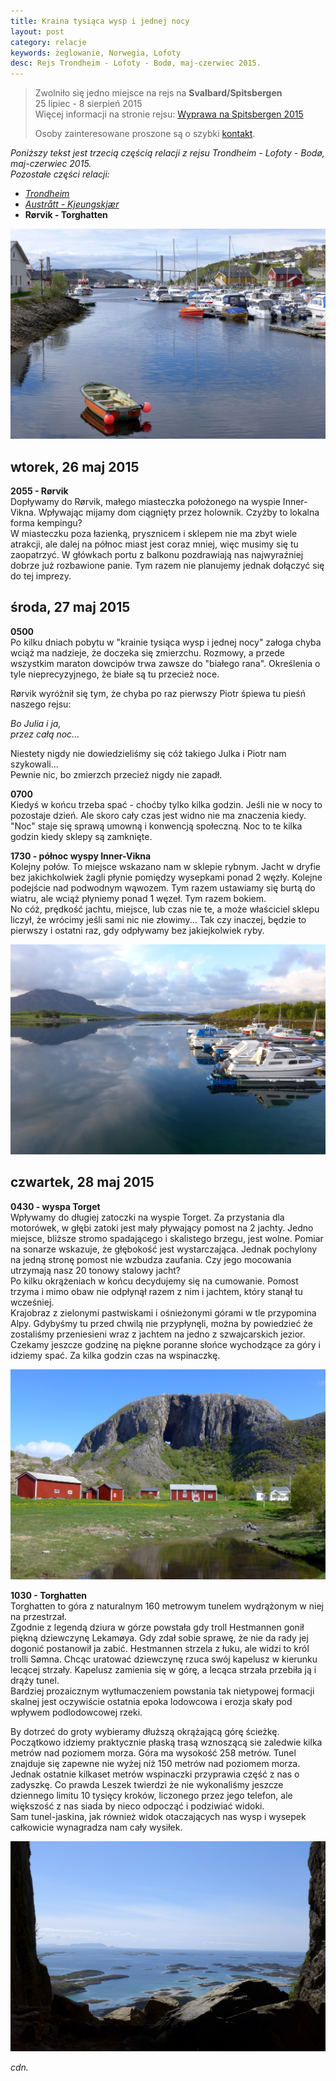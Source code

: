 ```yaml
---
title: Kraina tysiąca wysp i jednej nocy
layout: post
category: relacje
keywords: żeglowanie, Norwegia, Lofoty
desc: Rejs Trondheim - Lofoty - Bodø, maj-czerwiec 2015.
---
```


>  
> Zwolniło się jedno miejsce na rejs na **Svalbard/Spitsbergen**  
> 25 lipiec - 8 sierpień 2015   
> Więcej informacji na stronie rejsu: [Wyprawa na Spitsbergen 2015](/wyprawa-polonijna-na-spitsbergen-2015)  
>   
> Osoby zainteresowane proszone są o szybki [kontakt](/rejsy/rezerwacja.html).  
>  

*Poniższy tekst jest trzecią częścią relacji z rejsu Trondheim - Lofoty - Bodø, maj-czerwiec 2015.*  
*Pozostałe części relacji:*

* *[Trondheim](/kraina-1000-wysp-i-1-nocy/)*
* *[Austrått - Kjeungskjær](/kraina-1000-wysp-i-1-nocy-cz2/)*
* **Rørvik - Torghatten**

![Rørvik](/img/2015/norwegia/rorvik.jpg)

## wtorek, 26 maj 2015
**2055 - Rørvik**   
Dopływamy do Rørvik, małego miasteczka położonego na wyspie Inner-Vikna. Wpływając mijamy dom ciągnięty przez holownik. Czyżby to lokalna forma kempingu?  
W miasteczku poza łazienką, prysznicem i sklepem nie ma zbyt wiele atrakcji, ale dalej na północ miast jest coraz mniej, więc musimy się tu zaopatrzyć. 
W główkach portu z balkonu pozdrawiają nas najwyraźniej dobrze już rozbawione panie. Tym razem nie planujemy jednak dołączyć się do tej imprezy.  

## środa, 27 maj 2015  
**0500**  
Po kilku dniach pobytu w "krainie tysiąca wysp i jednej nocy" załoga chyba wciąż ma nadzieje, że doczeka się zmierzchu. Rozmowy, a przede wszystkim maraton 
dowcipów trwa zawsze do "białego rana". Określenia o tyle nieprecyzyjnego, że białe są tu przecież noce.  

Rørvik wyróżnił się tym, że chyba po raz pierwszy Piotr śpiewa tu pieśń naszego rejsu:  

*Bo Julia i ja,*  
*przez całą noc...*  

Niestety nigdy nie dowiedzieliśmy się cóż takiego Julka i Piotr nam szykowali...  
Pewnie nic, bo zmierzch przecież nigdy nie zapadł.   

**0700**  
Kiedyś w końcu trzeba spać - choćby tylko kilka godzin. Jeśli nie w nocy to pozostaje dzień. Ale skoro cały czas jest widno nie ma znaczenia kiedy. "Noc" staje się
sprawą umowną i konwencją społeczną. Noc to te kilka godzin kiedy sklepy są zamknięte.

**1730 - północ wyspy Inner-Vikna**   
Kolejny połów. To miejsce wskazano nam w sklepie rybnym. Jacht w dryfie bez jakichkolwiek żagli płynie 
pomiędzy wysepkami ponad 2 węzły. Kolejne podejście nad podwodnym wąwozem. Tym razem ustawiamy się burtą do wiatru, ale wciąż płyniemy ponad 1 węzeł. 
Tym razem bokiem.  
No cóż, prędkość jachtu, miejsce, lub czas nie te, a może właściciel sklepu liczył, że wrócimy jeśli sami nic nie złowimy...
Tak czy inaczej, będzie to pierwszy i ostatni raz, gdy odpływamy bez jakiejkolwiek ryby.  

![Torget](/img/2015/norwegia/torget-przystan.jpg)

## czwartek, 28 maj 2015
**0430 - wyspa Torget**   
Wpływamy do długiej zatoczki na wyspie Torget.
Za przystania dla motorówek, w głębi zatoki jest mały pływający pomost na 2 jachty. Jedno miejsce, bliższe stromo spadającego i skalistego brzegu, jest wolne. 
Pomiar na sonarze wskazuje, że głębokość jest wystarczająca. Jednak pochylony na jedną stronę pomost nie wzbudza zaufania. Czy jego mocowania utrzymają 
nasz 20 tonowy stalowy jacht?  
Po kilku okrążeniach w końcu decydujemy się na cumowanie. Pomost trzyma i mimo obaw nie odpłynął razem z nim i jachtem, który stanął tu wcześniej.  
Krajobraz z zielonymi pastwiskami i ośnieżonymi górami w tle przypomina Alpy. Gdybyśmy tu przed chwilą nie przypłynęli, można by powiedzieć że zostaliśmy przeniesieni 
wraz z jachtem na jedno z szwajcarskich jezior.  
Czekamy jeszcze godzinę na piękne poranne słońce wychodzące za góry i idziemy spać. Za kilka godzin czas na wspinaczkę.

![Torghatten](/img/2015/norwegia/torghatten-2.jpg)

**1030 - Torghatten**   
Torghatten to góra z naturalnym 160 metrowym tunelem wydrążonym w niej na przestrzał.  
Zgodnie z legendą dziura w górze powstała gdy troll Hestmannen gonił piękną dziewczynę Lekamøya. Gdy zdał sobie sprawę, że nie da rady jej dogonić 
postanowił ja zabić. Hestmannen strzela z łuku, ale widzi to król trolli Sømna. Chcąc uratować dziewczynę rzuca swój kapelusz w kierunku lecącej strzały. 
Kapelusz zamienia się w górę, a lecąca strzała przebiła ją i drąży tunel.  
Bardziej prozaicznym wytłumaczeniem powstania tak nietypowej formacji skalnej jest oczywiście ostatnia epoka lodowcowa i erozja skały pod wpływem podlodowcowej rzeki.  

By dotrzeć do groty wybieramy dłuższą okrążającą górę ścieżkę. Początkowo idziemy praktycznie płaską trasą wznoszącą sie zaledwie kilka metrów nad poziomem morza. Góra ma 
wysokość 258 metrów. Tunel znajduje się zapewne nie wyżej niż 150 metrów nad poziomem morza. Jednak ostatnie kilkaset metrów wspinaczki przyprawia część z nas o zadyszkę. Co 
prawda Leszek twierdzi że nie wykonaliśmy jeszcze dziennego limitu 10 tysięcy kroków, liczonego przez jego telefon, ale większość z nas siada by nieco odpocząć 
i podziwiać widoki.  
Sam tunel-jaskina, jak również widok otaczających nas wysp i wysepek całkowicie wynagradza nam cały wysiłek.  

![Torghatten](/img/2015/norwegia/torghatten.jpg)

*cdn.*